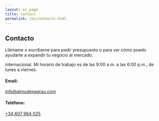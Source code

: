 ```yaml
---
layout: es_page
title: Contact
permalink: /es/contacto.html
---
```

<!-- ======= Contact Section ======= -->
<section id="contact" class="contact section-bg">
<div class="container">

<div class="section-title">
  <h2>Contacto</h2>
<p>Llámame o escríbeme para pedir presupuesto o para ver cómo puedo ayudarte a expandir tu negocio al mercado.</p>
<p>internacional. Mi horario de trabajo es de las 9:00 a.m. a las 6:00 p.m., de lunes a viernes.</p>
</div>

<div class="row mt-5 justify-content-center">

  <div class="col-lg-10">
    <div class="info-wrap">
      <div class="row">
        <div class="col-lg-6 info mt-4 mt-lg-0">
          <i class="icofont-envelope"></i>
          <h4>Email:</h4>
          <p><a href="mailto:info@almudenagrau.com">info@almudenagrau.com</a></p>
        </div>
         <div class="col-lg-6 info mt-4 mt-lg-0">
          <i class="icofont-phone"></i>
          <h4>Teléfono:</h4>
          <p><a href="tel:+34607984025">+34 607 984 025</a></p>
        </div>
      </div>
    </div>

  </div>

</div>
<!-- ======= Contact 

<div class="row mt-5 justify-content-center">
  <div class="col-lg-10">
    <form action="forms/contact.php" method="post" role="form" class="php-email-form">
      <div class="form-row">
        <div class="col-md-6 form-group">
          <input type="text" name="name" class="form-control" id="name" placeholder="Your Name" data-rule="minlen:4" data-msg="Please enter at least 4 chars" />
          <div class="validate"></div>
        </div>
        <div class="col-md-6 form-group">
          <input type="email" class="form-control" name="email" id="email" placeholder="Your Email" data-rule="email" data-msg="Please enter a valid email" />
          <div class="validate"></div>
        </div>
      </div>
      <div class="form-group">
        <input type="text" class="form-control" name="subject" id="subject" placeholder="Subject" data-rule="minlen:4" data-msg="Please enter at least 8 chars of subject" />
        <div class="validate"></div>
      </div>
      <div class="form-group">
        <textarea class="form-control" name="message" rows="5" data-rule="required" data-msg="Please write something for us" placeholder="Message"></textarea>
        <div class="validate"></div>
      </div>
      <div class="mb-3">
        <div class="loading">Loading</div>
        <div class="error-message"></div>
        <div class="sent-message">Your message has been sent. Thank you!</div>
      </div>
      <div class="text-center"><button type="submit">Send Message</button></div>
    </form>
  </div>

</div>

Contact Section ======= -->
</div>
</section><!-- End Contact Section -->
